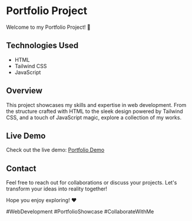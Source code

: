 # Portfolio Project

Welcome to my Portfolio Project! 🚀

## Technologies Used
- HTML
- Tailwind CSS
- JavaScript

## Overview
This project showcases my skills and expertise in web development. From the structure crafted with HTML to the sleek design powered by Tailwind CSS, and a touch of JavaScript magic, explore a collection of my works.

## Live Demo
Check out the live demo: [Portfolio Demo](https://aliifarokh.github.io/portfolio/)

## Contact
Feel free to reach out for collaborations or discuss your projects. Let's transform your ideas into reality together!

Hope you enjoy exploring! ❤️

\#WebDevelopment #PortfolioShowcase #CollaborateWithMe

